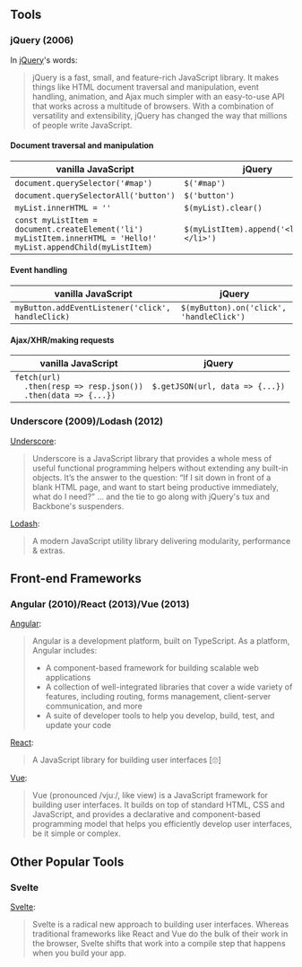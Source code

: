 ## Tools

### jQuery (2006)

In [jQuery](https://api.jquery.com/)'s words:

> jQuery is a fast, small, and feature-rich JavaScript library. It makes things like HTML document traversal and manipulation, event handling, animation, and Ajax much simpler with an easy-to-use API that works across a multitude of browsers. With a combination of versatility and extensibility, jQuery has changed the way that millions of people write JavaScript.

#### Document traversal and manipulation

| vanilla JavaScript | jQuery |
|---|---|
| `document.querySelector('#map')` | `$('#map')` |
| `document.querySelectorAll('button')` | `$('button')` |
| `myList.innerHTML = ''` | `$(myList).clear()` |
| `const myListItem = document.createElement('li')`<br>`myListItem.innerHTML = 'Hello!'`<br>`myList.appendChild(myListItem)` | `$(myListItem).append('<li>Hello!</li>')` |

#### Event handling

| vanilla JavaScript | jQuery |
|---|---|
| `myButton.addEventListener('click', handleClick)` | `$(myButton).on('click', 'handleClick')` |

#### Ajax/XHR/making requests

| vanilla JavaScript | jQuery |
|---|---|
| `fetch(url)`<br>`  .then(resp => resp.json())`<br>`  .then(data => {...})` | `$.getJSON(url, data => {...})`

### Underscore (2009)/Lodash (2012)

[Underscore](https://underscorejs.org/):
> Underscore is a JavaScript library that provides a whole mess of useful functional programming helpers without extending any built-in objects. It’s the answer to the question: “If I sit down in front of a blank HTML page, and want to start being productive immediately, what do I need?” … and the tie to go along with jQuery's tux and Backbone's suspenders.

[Lodash](https://lodash.com/docs/):
> A modern JavaScript utility library delivering modularity, performance & extras.


## Front-end Frameworks

### Angular (2010)/React (2013)/Vue (2013)

[Angular](https://angular.io/):
> Angular is a development platform, built on TypeScript. As a platform, Angular includes:
> * A component-based framework for building scalable web applications
> * A collection of well-integrated libraries that cover a wide variety of features, including routing, forms management, client-server communication, and more
> * A suite of developer tools to help you develop, build, test, and update your code

[React](https://reactjs.org/):
> A JavaScript library for building user interfaces
[🙄]

[Vue](https://vuejs.org/):
> Vue (pronounced /vjuː/, like view) is a JavaScript framework for building user interfaces. It builds on top of standard HTML, CSS and JavaScript, and provides a declarative and component-based programming model that helps you efficiently develop user interfaces, be it simple or complex.

## Other Popular Tools

### Svelte

[Svelte](https://svelte.dev/):
> Svelte is a radical new approach to building user interfaces. Whereas traditional frameworks like React and Vue do the bulk of their work in the browser, Svelte shifts that work into a compile step that happens when you build your app.
